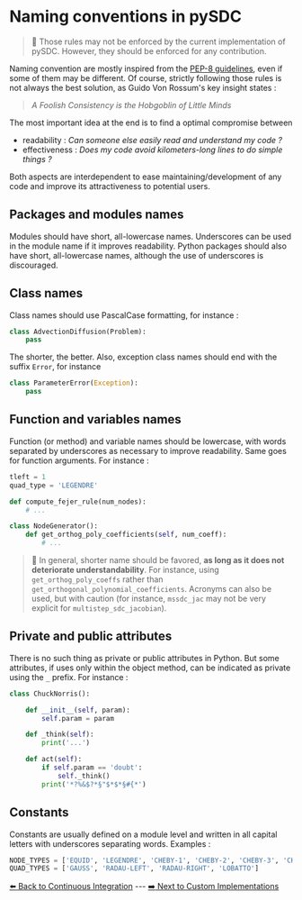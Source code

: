 # Naming conventions in pySDC

> :scroll: Those rules may not be enforced by the current implementation of pySDC. However, they should be enforced for any contribution.

Naming convention are mostly inspired from the [PEP-8 guidelines](https://peps.python.org/pep-0008/), even if some of them may be different. Of course, strictly following those rules is not always the best solution, as Guido Von Rossum's key insight states :

> _A Foolish Consistency is the Hobgoblin of Little Minds_

The most important idea at the end is to find a optimal compromise between

- readability : _Can someone else easily read and understand my code ?_
- effectiveness : _Does my code avoid kilometers-long lines to do simple things ?_

Both aspects are interdependent to ease maintaining/development of any code and improve its attractiveness to potential users.

## Packages and modules names

Modules should have short, all-lowercase names. Underscores can be used in the module name if it improves readability. Python packages should also have short, all-lowercase names, although the use of underscores is discouraged.

## Class names

Class names should use PascalCase formatting, for instance :

```python
class AdvectionDiffusion(Problem):
    pass
```

The shorter, the better. Also, exception class names should end with the suffix `Error`, for instance

```python
class ParameterError(Exception):
    pass
```

## Function and variables names

Function (or method) and variable names should be lowercase, with words separated by underscores as necessary to improve readability.
Same goes for function arguments. For instance :

```python
tleft = 1
quad_type = 'LEGENDRE'

def compute_fejer_rule(num_nodes):
    # ...

class NodeGenerator():
    def get_orthog_poly_coefficients(self, num_coeff):
        # ...
```

> :bell: In general, shorter name should be favored, **as long as it does not deteriorate understandability**. For instance, using `get_orthog_poly_coeffs` rather than `get_orthogonal_polynomial_coefficients`. Acronyms can also be used, but with caution (for instance, `mssdc_jac` may not be very explicit for `multistep_sdc_jacobian`).

## Private and public attributes

There is no such thing as private or public attributes in Python. But some attributes, if uses only within the object method, can be indicated as private using the `_` prefix. For instance :

```python
class ChuckNorris():

    def __init__(self, param):
        self.param = param

    def _think(self):
        print('...')

    def act(self):
        if self.param == 'doubt':
            self._think()
        print('*?%&$?*§"$*$*§#{*')
```

## Constants

Constants are usually defined on a module level and written in all capital letters with underscores separating words.
Examples :

```python
NODE_TYPES = ['EQUID', 'LEGENDRE', 'CHEBY-1', 'CHEBY-2', 'CHEBY-3', 'CHEBY-4']
QUAD_TYPES = ['GAUSS', 'RADAU-LEFT', 'RADAU-RIGHT', 'LOBATTO']
```

[:arrow_left: Back to Continuous Integration](./02_continuous_integration.md) ---
[:arrow_right: Next to Custom Implementations](./04_custom_implementations.md)